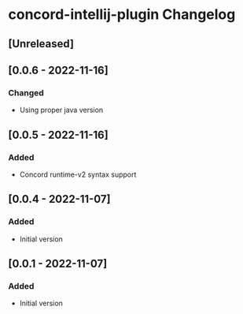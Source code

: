 # concord-intellij-plugin Changelog

## [Unreleased]

## [0.0.6 - 2022-11-16]

### Changed

- Using proper java version

## [0.0.5 - 2022-11-16]

### Added

- Concord runtime-v2 syntax support

## [0.0.4 - 2022-11-07]

### Added
- Initial version

## [0.0.1 - 2022-11-07]

### Added
- Initial version

